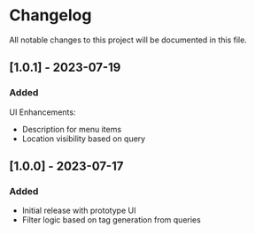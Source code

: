 # Changelog

All notable changes to this project will be documented in this file.

## [1.0.1] - 2023-07-19

### Added
UI Enhancements:
- Description for menu items
- Location visibility based on query

## [1.0.0] - 2023-07-17

### Added
- Initial release with prototype UI
- Filter logic based on tag generation from queries


